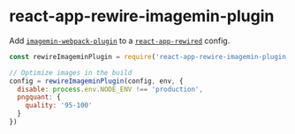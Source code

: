 # react-app-rewire-imagemin-plugin

Add [`imagemin-webpack-plugin`](https://github.com/Klathmon/imagemin-webpack-plugin) to a [`react-app-rewired`](https://github.com/timarney/react-app-rewired) config.

```js
const rewireImageminPlugin = require('react-app-rewire-imagemin-plugin')

// Optimize images in the build
config = rewireImageminPlugin(config, env, {
  disable: process.env.NODE_ENV !== 'production',
  pngquant: {
    quality: '95-100'
  }
})
```
